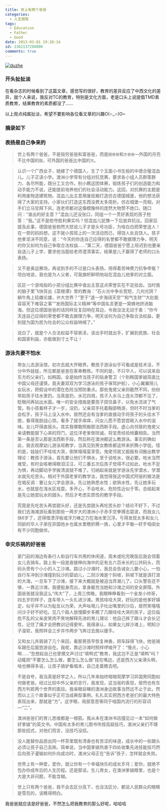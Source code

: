 ```yaml
---
title: 世上有两个爸爸
categories:
  - 人生随笔
tags:
  - Education
  - Father
  - Good
date: 2013-03-01 19:28:14
id: 1362137294000
comments: true
---
```


[![duzhe](http://lzan13.qiniudn.com/blog/uploads/images/2013/03/duzhe.jpg)](http://lzan13.qiniudn.com/blog/uploads/images/2013/03/duzhe.jpg)

### 开头扯扯淡
在看杂志的时候看到了这篇文章，感觉写的很好，教育的差异反应了中西文化的差异，就个人来说，我反对TC的教育，特别是文化方面，老是口头上说提倡TMD素质教育，结果教育的素质都没了……

以上观点纯属扯淡，希望不要影响各位看文章的兴趣O(∩_∩)O~

### 摘录如下

### 表扬是自己争来的

> 世上有两个爸爸，不是指穷爸爸和富爸爸，而是`圆爸爸`和`方爸爸`—外国的月亮不比中国的`圆`，可外国的爸爸比中国的`方`。

> 认识一个广西女子，她嫁了个德国人，生了个玉面小书生般的中德合璧混血儿。儿子正读小学。澳洲小学常有分组对抗竞赛，要求各小组人员群策群力、各尽所能，既分工又合作。别小瞧这团体赛，锻炼孩子们的创造能力和动手能力不说，还能提前培养他们的社会活动能力。这回，对抗赛的主题是利用废物造建筑物。混血儿出主意用废纸箱打造仿古德国城堡，他的想法获得了大家的支持。小家伙们打造这东西没费太多周折。仿古城堡一亮相，对手们立马甘拜下风，连老师都对这像模像样的庞然大物赞不绝口，随口问：“谁出的好主意？”混血儿还没张口，同组一个一贯好表现的孩子抢答：“我。”这不是抢夺胜利果实吗？但混血儿犹豫一下后放弃抗议。回家后提及此事，德国爸爸勃然大怒说儿子才是头号功臣，为啥白白把荣誉送人！在一旁的妈妈想，这不就小孩班上的一次活动而已，得饶人处且饶人。孩子他爹坚决不同意，说：“今天的你连自己应得的名誉都不敢据理力争，明天的你又如何为自己争取合法权益……”第二天，德国爸爸宁愿上班迟到也要亲自送儿子上学，要求他当面给老师澄清事实，结果是儿子赢得了老师的口头表扬。

> 又不是奥运赛场，再说到手的不过是口头表扬，用得着劳神费力抗争申冤？坦白地说，我也是为人父者，可我旗帜鲜明地站在混血儿他爹的对立面。

 > 区区一个游戏般的小孩分组比赛中谁出主意这点荣誉实在不足挂齿。当时我的脑子里飞快背出《菜根谭》里的教诲：“石火光中争长竞短，几何光阴？蜗牛角上较雌论雄，许大世界？”至于“退一步海阔天空”“和气生财”“大肚能容容天下难容之事”“发扬国际主义精神”等中国名言更是一窝蜂地挤进脑海。但这位德国爸爸的话同样反复回响在耳边，令我没法无动于衷：“你今天连自己应得的荣誉都不敢去据理力争，明天谈何为自己争取合法权益，更别提为国为民为社会的公众权益呐喊了。”

> 说白了，就是个人合法权益不容亵渎，该出手时就出手，扩展到民族、社会和国家利益，亦能做到寸土不让！

### 游泳先要不怕水

> 带女儿去游泳馆，初次去就大开眼界。教孩子游泳似乎可看成是技术活，不分中外娃娃，所见都是爸爸在客串教练。不同的是，不只华人，可以说来自东方的父亲们，如韩国，全是始终当孩子的贴身警卫（个别韩国爹娘简直比中国父母还谨慎，竟夫妻双双为学习游泳的孩子保驾护航），小心翼翼陪儿女玩水，把假设中的潜在危险当预防重点。那些鬼佬父亲则截然不同，纷纷举起孩子往水里扔。当真是扔，水花四溅，孩子入水马上连头顶都不见了，眨眼间再钻出水面。唯一的安全措施是要孩子捏住鼻子，以免水流进了气管。有小孩看样子才一岁，没扔，父亲双手托着胸部畅游，但时不时当爹的会松手，孩子马上没入水中。居然还会有当爹的直接动手将孩子的头往水下摁，看得我胆战心惊。看多了就手痒痒，问女儿愿不愿尝尝砸入水中的滋味。女儿吓得直摇头。其实我哪敢照搬那法西斯手段。虚心向邻居的鬼佬父亲请教能狠下心来的窍门，这位洋老爹倒坦诚，将宝贵经验倾囊相告。当然第一条是否认那是法西斯手段，然后称在澳洲都这么教游泳。事实的确如此，我去观摩幼儿游泳班教学，当真见到男女教练都这样来折腾小学徒。怪的是，娃娃们不哇哇大哭，倒笑嘻嘻蛮享受。鬼佬邻居又振振有词搬出教学理论：教孩子游泳，首先要让他们不惧水，至于说呛水，很必要。呛水当然难受，有时会咳嗽得眼泪汪汪，可三番五次后孩子觉得不过如此，呛水不足为惧，再动脚动手学拨清波就不难了。归纳起来就是学游泳先学潜水，学潜水就先吃苦头。相对于外国老爹的教学法，我觉得我这中国式阿爸的做法是在唱反调：要让女儿学会游泳，先让她熟悉水性；欲熟水性，先让她多玩水，也就是在浅水区戏耍。多开心，不会呛水，危险性近似于零。总结起来是先让她尝玩水的甜头，然后才考虑实质性的教学手段。

> 究竟是先吃苦头再尝甜头好，还是先尝甜头再吃苦头妙？结论不好下，不过我们去海滩游玩看到那些一两岁大的澳洲小子赤手空拳搏击碧波，而我女儿快6岁了，还得借漂浮板或浮力棒之力在海水里沉浮。亏得发现太多和女儿同龄的华人子弟在异国他乡也属水里瞎折腾一族，心里才平衡—好歹咱闺女有不少同胞做伴。

### 幸灾乐祸的好爸爸

> 家门前的海边有条行人和自行车共用的休闲道，周末或吃完晚饭后我会领着女儿去骑车。路上有一段是直接伸向海中的足有五六百米长的公共码头，而码头旁有个小小的人工沙滩。路过小沙滩时，我总会告诫女儿要小心，一怕自行车冲到沙滩撞到玩沙的婴幼儿，二则沙滩是个斜坡，斜坡下就是浪打浪的大海，一旦车下了沙滩，接下来大概就是被迫当弄潮儿了。口头警告还不够，一靠近沙滩，我便挺身而出，拿身躯充当她和沙滩之间的安全屏障。外国爸爸就没我这么“伟大”了，上周三傍晚，我眼睁睁看到一个金发小帅哥，四五岁的样子，连车带人一头扎进沙滩。男孩哇哇大哭，好玩的是他爹好镇定，似乎并不以为耻反以为荣，大声吆喝儿子吐出嘴里的沙后，居然笑嘻嘻问沙子好不好吃。见几个路人放慢脚步多瞧了几眼哇哇大哭的孩子，这位临危不乱的父亲皮笑肉不笑地解释先进的育儿理论：他自己摔了跟斗才会长记性，记住了痛才会把教训记得更牢。我得承认，如果女儿摔沙滩上，明知沙子温软，我照样会三步并作两步飞奔过去施以援手。

> 又和女儿并肩骑了几个来回，看那男孩早恢复神勇，把车踩得飞快，他爸骑车跟在后面悠游自在。我呢，靠近沙滩时照样啰唆开了：“慢点，小心啊……”忽想起自己也曾撰文声讨过“填鸭式”教育，我这岂不正是“填鸭”吗？动辄把“不要怎么怎么做，要怎么怎么做”挂在嘴边，还是西方父亲滑头啊，啥也懒得多说，让孩子骑驴看唱本，自己走着瞧去吧。

> 不是自夸，我当真是好学之人，所以几年来始终暗暗观摩学习异国男同胞如何做老爸。经过比较中外父亲的言行，我发现，这当爸的表现，居然也有东西方判若两个世界的面目。我亲眼目睹的澳洲身边故事当然远不止于此，然而以上三个故事似乎正可当成典型事例，扎扎实实把西方老爸们的最大特色表现出来，那就是“方”。这字眼，局部意思等同于咱国内流行的形容词—“二”。

> 澳洲爸爸们的育儿思维都是一根筋。我从未在澳洲书店撞见过一本“如何做好爹娘”的英文书。中国有太多的育儿图书传授高超技巧，澳洲父亲们不理那些招式，对他们而言，没技巧没招。

> 没人能替你品尝出同一杯茶里既有清香也有苦涩的味道，成长中的一些跟头必须让孩子自己去摔。简单说，当中国爹娘热衷于四处收集先进技能技巧然后向孩子灌输如何扑向成功时，澳洲父母正在“告诉”孩子，怎样就会失败。

> 世界上有一种爱，爱你，就让你有一个幸福快乐的成长岁月；爱你，就绝不包办你成年后的人生历程。还是那话，生儿育女，在澳洲爹娘眼里，也是个大是大非问题，不能含糊。

> 世上只有两个爸爸，我不会去区分高下，也没法区分，都说人民群众的眼睛是雪亮的，该瞧得明白。


我爸爸就应该是好爸爸，不然怎么把我教育的那么好呢，哈哈哈